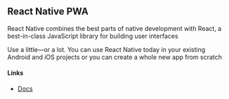## React Native PWA

React Native combines the best parts of native development with React, a best-in-class JavaScript library for building user interfaces

Use a little—or a lot. You can use React Native today in your existing Android and iOS projects or you can create a whole new app from scratch

#### Links

- [Docs](./docs/README.md)
